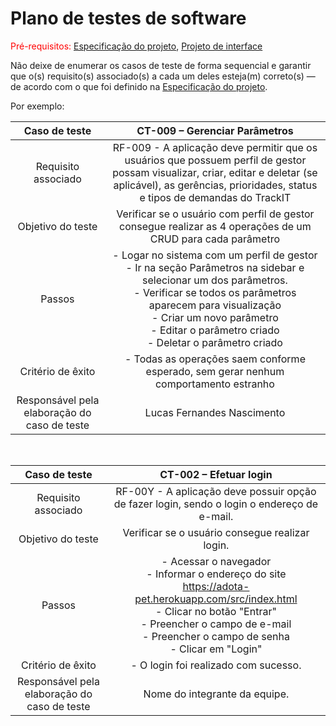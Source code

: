 # Plano de testes de software

<span style="color:red">Pré-requisitos: <a href="02-Especificacao.md"> Especificação do projeto</a></span>, <a href="05-Projeto-interface.md"> Projeto de interface</a>


Não deixe de enumerar os casos de teste de forma sequencial e garantir que o(s) requisito(s) associado(s) a cada um deles esteja(m) correto(s) — de acordo com o que foi definido na <a href="02-Especificacao.md">Especificação do projeto</a>.

Por exemplo:

| **Caso de teste**  | **CT-009 – Gerenciar Parâmetros**  |
|:---: |:---: |
| Requisito associado | RF-009 - A aplicação deve permitir que os usuários que possuem perfil de gestor possam visualizar, criar, editar e deletar (se aplicável), as gerências, prioridades, status e tipos de demandas do TrackIT |
| Objetivo do teste | Verificar se o usuário com perfil de gestor consegue realizar as 4 operações de um CRUD para cada parâmetro |
| Passos | - Logar no sistema com um perfil de gestor <br> - Ir na seção Parâmetros na sidebar e selecionar um dos parâmetros. <br> - Verificar se todos os parâmetros aparecem para visualização <br> - Criar um novo parâmetro <br> - Editar o parâmetro criado <br> - Deletar o parâmetro criado|
| Critério de êxito | - Todas as operações saem conforme esperado, sem gerar nenhum comportamento estranho |
| Responsável pela elaboração do caso de teste | Lucas Fernandes Nascimento |

<br>

| **Caso de teste**  | **CT-002 – Efetuar login**  |
|:---: |:---: |
| Requisito associado | RF-00Y - A aplicação deve possuir opção de fazer login, sendo o login o endereço de e-mail. |
| Objetivo do teste | Verificar se o usuário consegue realizar login. |
| Passos | - Acessar o navegador <br> - Informar o endereço do site https://adota-pet.herokuapp.com/src/index.html <br> - Clicar no botão "Entrar" <br> - Preencher o campo de e-mail <br> - Preencher o campo de senha <br> - Clicar em "Login" |
| Critério de êxito | - O login foi realizado com sucesso. |
| Responsável pela elaboração do caso de teste | Nome do integrante da equipe. |
